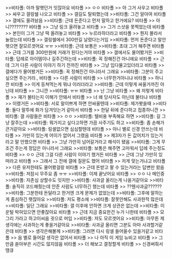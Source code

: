 <!DOCTYPE HTML>
<html>
<head>
  <meta charset="utf-8">
</head>
<body>
  >>비타폴: 아까 말햇던거 잇잖아요
비타폴 >> ㅇㅇ
비타폴 >> 아 그거 사우고
비타폴 >> 싸우고 갤링쉘 나오고
비타폴 >> 갤길도 탈퇴했는데
>>비타폴: 그건 알아여
비타폴 >> 갤에도 올려놨음
>>비타폴: 근데 돈준다고 먼저 말하고 한거에요?
비타폴 >> 아니????????
비타폴 >> 그냥 링크 올려놓고
비타폴 >> 그거 스샷을 못찍었는데
비타폴 >> 본인이 그거 그냥 떡 올려놓고
비타폴 >> 누르라하더라고
비타폴 >> 뭔지 몰라서 눌렀는데
비타폴 >> 갤링쉘에서 300만길 날렸다는거임
>>비타폴: 먼저 돈준다고 말안햇으면 잘모르겟어요 ㅠㅠ
>>비타폴: 근데 보통은
>>비타폴: 초대 그거 해주면
비타폴 >> 근데 그거를 300만원에 거래가 된다는거야
비타폴 >> 갤에서도 물어봤거든
>>비타폴: 답례로 아이템이나 길주긴하는데
>>비타폴: 꼭 정해진건 아니에요
비타폴 >> 근데 그거 다른 사람이 이야기 하기 전까진
비타폴 >> 그냥 입다물고있더라고
비타폴 >> 갤에다가 물어봤거든
>>비타폴: 꼭 정해진건 아니라서 그래요
>>비타폴: 그분이 주고 싶으면 주는거라.,
비타폴 >> 다른 사람이
비타폴 >> 너무한거아니냐
비타폴 >> 하니깐
비타폴 >> 이게 등쳐먹는게 뭐냐 이러더라고
>>비타폴: 근데 이렇게 싸울거까진 아닌데
비타폴 >> 그니깐
>>비타폴: ㅠㅠ
비타폴 >> 난 그냥
비타폴 >> 왜 저렇게
비타폴 >> 쟤가 불타는지 이해가 안돼서
비타폴 >> 너 왜 당사자도 아닌데 불타냐
비타폴 >> 이랬거든
>>비타폴: 서로 말이쁘게 하면 안싸울텐데
>>비타폴: 제가봣을때
>>비타폴: 둘다 말투에 화가 담겨잇는거 같아서
비타폴 >> 한달 뒤에 준다하고 접종하니깐
>>비타폴: 갤 사람들은
비타폴 >> ㅇㅇ
>>비타폴: 텔비용 부족해요 하면
>>비타폴: 길 그냥 잘주는데
>>비타폴: 뭐가지고 싶다고하면 가끔 사주기도 하고
>>비타폴: 좀 손해가 큰거같아요
>>비타폴: 링셀없으면 심심할텐데
비타폴 >> 아니 별로 신경 안쓰는데
비타폴 >> 가만히 있는게 어이가 없어서 그랬음
비타폴 >> 제3자가 돈 값어치가 있는거라고 말 안했으면
비타폴 >> 그냥 가만히 넘어갈거라고 해석이 됐음
>>비타폴: 그게 무조건 주는게 정답은 아니라서 그래요
>>비타폴: 보통은 해주면 고마워서 답례 주는정도
비타폴 >> ㅇㅇ 근데 그걸 다른 사람이 이야기 했거든
비타폴 >> 근데 그냥 가만히 있떠라고
비타폴 >> 그래서 그 전에 갤에 질문도 했어
비타폴 >> 저게 맞는거냐고
비타폴 >> 다른 유저한테도 물어봤걸랑
비타폴 >> 근데 돈받고 팔 수 있는거라는 답변만 왔음
>>비타폴: 저잠시 무주요 좀 ㅠㅠ
>>비타폴: 이제 끝낫어요
비타폴 >> ㅇㅇ 나 메인중
>>비타폴: 자존심 상할수도 잇지만
>>비타폴: 사과글 올리는게 나을거같아요
>>비타폴: 솔직히 코드해줬는데 안준 사람도 너무하긴 했는데
비타폴 >> ??웬사과글??????
>>비타폴: 그분한테 돈달라고 한거엔 크게 문제가 없었는데
>>비타폴: 그후에 말하는게 좀심하긴 햇잖아요
>>비타폴: 저도 평소에
>>비타폴: 잘못안해도 사과한적 많은데
>>비타폴: 일단 그래요
>>비타폴: 갤 이후에 안하면 크게 상관은 없는데
>>비타폴: 미운털 박혀있으면 안좋잖아요
비타폴 >> 근데 지금 중요한건 누가 나한테
비타폴 >> 모그리 가라고 하고이씨음 귓으로 머임
>>비타폴: 저도 모르겟어요
>>비타폴: 아무튼 제 생각에는 사과하는게 좋을거같아요
>>비타폴: 사과글 올리면 그분도 아마 사과할거같은데
비타폴 >> 생각은해볼께
>>비타폴: 그러면 다시 링셀 들어올수 있을거같고
비타폴 >> 음 별로 들어갈 생각은 없어서
비타폴 >> 나 아직 이 게임 뉴비고
비타폴 >> 그만큼 쏟아부은 시간도 많지않음
비타폴 >> 더 해보고 결정할게
비타폴 >> 신경써줘서 땡큐
</body>
</html>
